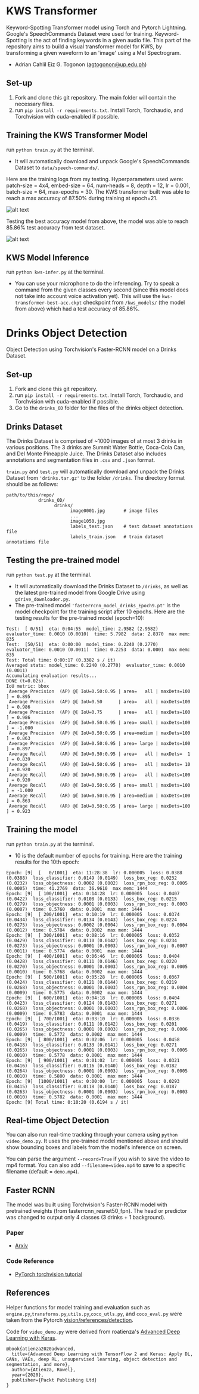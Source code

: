 # KWS Transformer
Keyword-Spotting Transformer model using Torch and Pytorch Lightning. Google's SpeechCommands Dataset were used for training. Keyword-Spotting is the act of finding keywords in a given audio file. This part of the repository aims to build a visual transformer model for KWS, by transforming a given waveform to an 'image' using a Mel Spectrogram.
- Adrian Cahlil Eiz G. Togonon (agtogonon@up.edu.ph)

## Set-up
1) Fork and clone this git repository. The main folder will contain the necessary files.
2) run `pip install -r requirements.txt`. Install Torch, Torchaudio, and Torchvision with cuda-enabled if possible.

## Training the KWS Transformer Model
run `python train.py` at the terminal.
- It will automatically download and unpack Google's SpeechCommands Dataset to `data/speech-commands/`.

Here are the training logs from my testing. Hyperparameters used were: patch-size = 4x4, embed-size = 64, num-heads = 8, depth = 12, lr = 0.001, batch-size = 64, max-epochs = 30. The KWS transformer built was able to reach a max accuracy of 87.50% during training at epoch=21.

![alt text](https://github.com/Cahlil-Togonon/drinks_object_detection/blob/main/resources/training_logs.png?raw=true)

Testing the best accuracy model from above, the model was able to reach 85.86% test accuracy from test dataset.

![alt text](https://github.com/Cahlil-Togonon/drinks_object_detection/blob/main/resources/testing_logs.png?raw=true)

## KWS Model Inference
run `python kws-infer.py` at the terminal.
- You can use your microphone to do the inferencing. Try to speak a command from the given classes every second (since this model does not take into account voice activation yet). This will use the `kws-transformer-best-acc.ckpt` checkpoint from `/kws_models/` (the model from above) which had a test accuracy of 85.86%.


# Drinks Object Detection
Object Detection using Torchvision's Faster-RCNN model on a Drinks Dataset.

## Set-up
1) Fork and clone this git repository.
2) run `pip install -r requirements.txt`. Install Torch, Torchaudio, and Torchvision with cuda-enabled if possible.
3) Go to the `drinks_OD` folder for the files of the drinks object detection.

## Drinks Dataset
The Drinks Dataset is comprised of ~1000 images of at most 3 drinks in various positions. The 3 drinks are Summit Water Bottle, Coca-Cola Can, and Del Monte Pineapple Juice.
The Drinks Dataset also includes annotations and segmentation files in `.csv` and `.json` format.

`train.py` and `test.py` will automatically download and unpack the Drinks Dataset from `'drinks.tar.gz'` to the folder `/drinks`.
The directory format should be as follows:
```
path/to/this/repo/
            drinks_OD/
                  drinks/
                        image0001.jpg       # image files
                        ...
                        image1050.jpg
                        labels_test.json    # test dataset annotations file
                        labels_train.json   # train dataset annotations file
```

## Testing the pre-trained model
run `python test.py` at the terminal.
- It will automatically download the Drinks Dataset to `/drinks`, as well as the latest pre-trained model from Google Drive using `gdrive_downloader.py`.
- The pre-trained model `'fasterrcnn_model_drinks_Epoch9.pt'` is the model checkpoint for the training script after 10 epochs.
Here are the testing results for the pre-trained model (epoch=10):
```
Test:  [ 0/51]  eta: 0:04:55  model_time: 2.9582 (2.9582)  evaluator_time: 0.0010 (0.0010)  time: 5.7982  data: 2.8370  max mem: 835
Test:  [50/51]  eta: 0:00:00  model_time: 0.2240 (0.2770)  evaluator_time: 0.0010 (0.0011)  time: 0.2253  data: 0.0001  max mem: 835
Test: Total time: 0:00:17 (0.3382 s / it)
Averaged stats: model_time: 0.2240 (0.2770)  evaluator_time: 0.0010 (0.0011)
Accumulating evaluation results...
DONE (t=0.02s).
IoU metric: bbox
 Average Precision  (AP) @[ IoU=0.50:0.95 | area=   all | maxDets=100 ] = 0.895
 Average Precision  (AP) @[ IoU=0.50      | area=   all | maxDets=100 ] = 0.986
 Average Precision  (AP) @[ IoU=0.75      | area=   all | maxDets=100 ] = 0.986
 Average Precision  (AP) @[ IoU=0.50:0.95 | area= small | maxDets=100 ] = -1.000
 Average Precision  (AP) @[ IoU=0.50:0.95 | area=medium | maxDets=100 ] = 0.863
 Average Precision  (AP) @[ IoU=0.50:0.95 | area= large | maxDets=100 ] = 0.897
 Average Recall     (AR) @[ IoU=0.50:0.95 | area=   all | maxDets=  1 ] = 0.839
 Average Recall     (AR) @[ IoU=0.50:0.95 | area=   all | maxDets= 10 ] = 0.920
 Average Recall     (AR) @[ IoU=0.50:0.95 | area=   all | maxDets=100 ] = 0.920
 Average Recall     (AR) @[ IoU=0.50:0.95 | area= small | maxDets=100 ] = -1.000
 Average Recall     (AR) @[ IoU=0.50:0.95 | area=medium | maxDets=100 ] = 0.863
 Average Recall     (AR) @[ IoU=0.50:0.95 | area= large | maxDets=100 ] = 0.923
```

## Training the model
run `python train.py` at the terminal.
- 10 is the default number of epochs for training. 
Here are the training results for the 10th epoch:
```
Epoch: [9]  [   0/1001]  eta: 11:28:38  lr: 0.000005  loss: 0.0388 (0.0388)  loss_classifier: 0.0149 (0.0149)  loss_box_reg: 0.0232 (0.0232)  loss_objectness: 0.0002 (0.0002)  loss_rpn_box_reg: 0.0005 (0.0005)  time: 41.2769  data: 36.9610  max mem: 1444
Epoch: [9]  [ 100/1001]  eta: 0:14:28  lr: 0.000005  loss: 0.0407 (0.0422)  loss_classifier: 0.0108 (0.0133)  loss_box_reg: 0.0215 (0.0279)  loss_objectness: 0.0001 (0.0003)  loss_rpn_box_reg: 0.0003 (0.0007)  time: 0.5760  data: 0.0001  max mem: 1444
Epoch: [9]  [ 200/1001]  eta: 0:10:19  lr: 0.000005  loss: 0.0374 (0.0434)  loss_classifier: 0.0134 (0.0143)  loss_box_reg: 0.0224 (0.0275)  loss_objectness: 0.0002 (0.0004)  loss_rpn_box_reg: 0.0004 (0.0012)  time: 0.5784  data: 0.0002  max mem: 1444
Epoch: [9]  [ 300/1001]  eta: 0:08:16  lr: 0.000005  loss: 0.0352 (0.0429)  loss_classifier: 0.0110 (0.0142)  loss_box_reg: 0.0234 (0.0273)  loss_objectness: 0.0001 (0.0003)  loss_rpn_box_reg: 0.0007 (0.0011)  time: 0.5774  data: 0.0001  max mem: 1444
Epoch: [9]  [ 400/1001]  eta: 0:06:46  lr: 0.000005  loss: 0.0404 (0.0428)  loss_classifier: 0.0111 (0.0146)  loss_box_reg: 0.0220 (0.0270)  loss_objectness: 0.0001 (0.0003)  loss_rpn_box_reg: 0.0005 (0.0010)  time: 0.5768  data: 0.0002  max mem: 1444
Epoch: [9]  [ 500/1001]  eta: 0:05:28  lr: 0.000005  loss: 0.0367 (0.0424)  loss_classifier: 0.0121 (0.0144)  loss_box_reg: 0.0219 (0.0268)  loss_objectness: 0.0001 (0.0003)  loss_rpn_box_reg: 0.0004 (0.0009)  time: 0.5775  data: 0.0002  max mem: 1444
Epoch: [9]  [ 600/1001]  eta: 0:04:18  lr: 0.000005  loss: 0.0404 (0.0423)  loss_classifier: 0.0124 (0.0143)  loss_box_reg: 0.0271 (0.0268)  loss_objectness: 0.0001 (0.0003)  loss_rpn_box_reg: 0.0006 (0.0009)  time: 0.5783  data: 0.0001  max mem: 1444
Epoch: [9]  [ 700/1001]  eta: 0:03:10  lr: 0.000005  loss: 0.0336 (0.0419)  loss_classifier: 0.0111 (0.0142)  loss_box_reg: 0.0201 (0.0265)  loss_objectness: 0.0001 (0.0003)  loss_rpn_box_reg: 0.0006 (0.0009)  time: 0.5772  data: 0.0002  max mem: 1444
Epoch: [9]  [ 800/1001]  eta: 0:02:06  lr: 0.000005  loss: 0.0458 (0.0418)  loss_classifier: 0.0133 (0.0141)  loss_box_reg: 0.0271 (0.0265)  loss_objectness: 0.0001 (0.0003)  loss_rpn_box_reg: 0.0005 (0.0010)  time: 0.5778  data: 0.0001  max mem: 1444
Epoch: [9]  [ 900/1001]  eta: 0:01:02  lr: 0.000005  loss: 0.0321 (0.0416)  loss_classifier: 0.0116 (0.0140)  loss_box_reg: 0.0182 (0.0264)  loss_objectness: 0.0001 (0.0003)  loss_rpn_box_reg: 0.0005 (0.0010)  time: 0.5800  data: 0.0001  max mem: 1444
Epoch: [9]  [1000/1001]  eta: 0:00:00  lr: 0.000005  loss: 0.0293 (0.0415)  loss_classifier: 0.0118 (0.0140)  loss_box_reg: 0.0187 (0.0263)  loss_objectness: 0.0001 (0.0003)  loss_rpn_box_reg: 0.0003 (0.0010)  time: 0.5782  data: 0.0001  max mem: 1444
Epoch: [9] Total time: 0:10:20 (0.6194 s / it)
```

## Real-time Object Detection
You can also run real-time tracking through your camera using `python video_demo.py`. 
It uses the pre-trained model mentioned above and should show bounding boxes and labels from the model's inference on screen.

You can parse the argument `--record=True` if you wish to save the video to mp4 format.
You can also add `--filename=video.mp4` to save to a specific filename (default = `demo.mp4`).

## Faster RCNN
The model was built using Torchvision's Faster-RCNN model with pretrained weights (from fasterrcnn_resnet50_fpn). The head or predictor was changed to output only 4 classes (3 drinks + 1 background).
### Paper
* [Arxiv](https://arxiv.org/abs/1506.01497)
### Code Reference
* [PyTorch torchvision tutorial](https://pytorch.org/tutorials/intermediate/torchvision_tutorial.html)

## References
Helper functions for model training and evaluation such as `engine.py`,`transforms.py`,`utils.py`,`coco_utls.py`, and `coco_eval.py` were taken from the Pytorch [vision/references/detection](https://github.com/pytorch/vision/tree/main/references/detection).

Code for `video_demo.py` were derived from roatienza's [Advanced Deep Learning with Keras](https://github.com/PacktPublishing/Advanced-Deep-Learning-with-Keras/blob/master/chapter11-detection/video_demo.py).
```
@book{atienza2020advanced,
  title={Advanced Deep Learning with TensorFlow 2 and Keras: Apply DL, GANs, VAEs, deep RL, unsupervised learning, object detection and segmentation, and more},
  author={Atienza, Rowel},
  year={2020},
  publisher={Packt Publishing Ltd}
}
```
